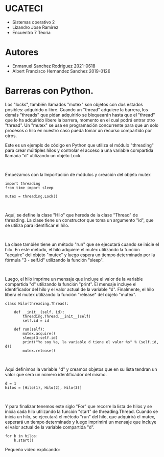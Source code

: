 # UCATECI
- Sistemas operativo 2
- Lizandro Jose Ramirez
- Encuentro 7 Teoria

# Autores
- Enmanuel Sanchez Rodriguez 2021-0618
- Albert Francisco Hernandez Sanchez 2019-0126
  

# Barreras con Python.


Los "locks", también llamados "mutex" son objetos con dos estados posibles: adquirido o libre. Cuando un "thread" adquiere la barrera, los demás "threads" que pidan adquirirlo se bloquearán hasta que el "thread" que lo ha adquirido libere la barrera, momento en el cual podrá entrar otro "thread". Un "mutex" se usa en programación concurrente para que un solo procesos o hilo en nuestro caso pueda tomar un recurso compartido por otros.

Este es un ejemplo de código en Python que utiliza el módulo "threading" para crear múltiples hilos y controlar el acceso a una variable compartida llamada "d" utilizando un objeto Lock.

<br>

Empezamos con la Importación de módulos y creación del objeto mutex

~~~~~~~~~~~~~~~~~~
import threading
from time import sleep

mutex = threading.Lock()
~~~~~~~~~~~~~~~~~~ 

<br>

Aquí, se define la clase "Hilo" que hereda de la clase "Thread" de threading. La clase tiene un constructor que toma un argumento "id", que se utiliza para identificar el hilo.

<br>

La clase también tiene un método "run" que se ejecutará cuando se inicie el hilo. En este método, el hilo adquiere el mutex utilizando la función "acquire" del objeto "mutex" y luego espera un tiempo determinado por la fórmula "3 - self.id" utilizando la función "sleep".

<br>

Luego, el hilo imprime un mensaje que incluye el valor de la variable compartida "d" utilizando la función "print". El mensaje incluye el identificador del hilo y el valor actual de la variable "d". Finalmente, el hilo libera el mutex utilizando la función "release" del objeto "mutex".

~~~~~~~~~~~~~~~~~~
class Hilo(threading.Thread):
 
    def __init__(self, id):
        threading.Thread.__init__(self)
        self.id = id

    def run(self):
        mutex.acquire()
        sleep(3-self.id)
        print("Yo soy %s, la variable d tiene el valor %s" % (self.id, d))
        mutex.release()
~~~~~~~~~~~~~~~~~~ 

<br>

Aqui definimos la variable "d" y creamos objetos que en su lista tendran un valor que será un número identificador del mismo.
~~~~~~~~~~~~~~~~~~
d = 1
hilos = [Hilo(1), Hilo(2), Hilo(3)]
~~~~~~~~~~~~~~~~~~ 

<br>

Y para finalizar tenemos este siglo "For" que recorre la lista de hilos y se inicia cada hilo utilizando la función "start" de threading.Thread. Cuando se inicia un hilo, se ejecutará el método "run" del hilo, que adquirirá el mutex, esperará un tiempo determinado y luego imprimirá un mensaje que incluye el valor actual de la variable compartida "d". 
~~~~~~~~~~~~~~~~~~
for h in hilos:
    h.start()
~~~~~~~~~~~~~~~~~~ 

Pequeño video explicando:
